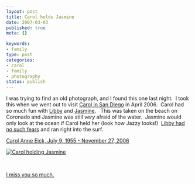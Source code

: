 ```yaml
--- 
layout: post
title: Carol holds Jasmine
date: 2007-03-03
published: true
meta: {}

keywords: 
- family
type: post
categories: 
- carol
- family
- photography
status: publish
---
```



I was trying to find an old photograph, and I found this one last night.  I took this when we went out to visit [Carol in San Diego](http://www.flickr.com/photos/andreweick/sets/72157594567294923/) in April 2006.  Carol had so much fun with [Libby](http://andyeick.com/gallery.aspx?tag=Libby) and [Jasmine](http://andyeick.com/gallery.aspx?tag=Jasmine).   This was taken on the beach on Coronado and Jasmine was still _very_ afraid of the water.  Jasmine would only look at the ocean if Carol held her (look how Jazzy looks!)  [Libby had no such fears](http://www.flickr.com/photos/andreweick/175304649/) and ran right into the surf.



[Carol Anne Eick, July 9, 1955 - November 27, 2006](http://blog-family.andyeick.com/2006/12/04/Carol+Anne+Eick+July+9+1955+November+27+2006.aspx)



[![Carol holding Jasmine](http://media.eick.us/2011/05/408412137_155396489a_m.jpg)](http://www.flickr.com/photos/andreweick/408412137/)



 



[I miss you so much.](http://blog-family.andyeick.com/2006/12/13/Goodbye+Carol.aspx)

